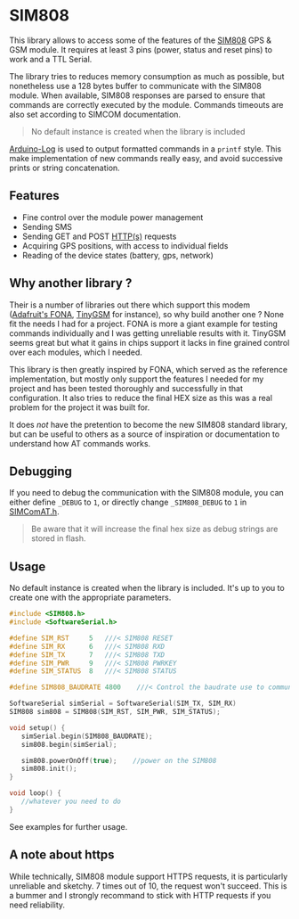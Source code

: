 # SIM808
This library allows to access some of the features of the [SIM808](https://simcom.ee/documents/?dir=SIM808) GPS & GSM module. It requires at least 3 pins (power, status and reset pins) to work and a TTL Serial.

The library tries to reduces memory consumption as much as possible, but nonetheless use a 128 bytes buffer to communicate with the SIM808 module. When available, SIM808 responses are parsed to ensure that commands are correctly executed by the module. Commands timeouts are also set according to SIMCOM documentation.  

> No default instance is created when the library is included

[Arduino-Log](https://github.com/thijse/Arduino-Log) is used to output formatted commands in a `printf` style. This make implementation of new commands
really easy, and avoid successive prints or string concatenation.

## Features
 * Fine control over the module power management
 * Sending SMS
 * Sending GET and POST [HTTP(s)](#a-note-about-https) requests
 * Acquiring GPS positions, with access to individual fields
 * Reading of the device states (battery, gps, network)

## Why another library ?
Their is a number of libraries out there which support this modem ([Adafruit's FONA](https://github.com/adafruit/Adafruit_FONA), [TinyGSM](https://github.com/vshymanskyy/TinyGSM) for instance), so why build another one ? None fit the needs I had for a project. FONA is more a giant example for testing commands individually and I was getting unreliable results with it. TinyGSM seems great but what it gains in chips support it lacks in fine grained control over each modules, which I needed.

This library is then greatly inspired by FONA, which served as the reference implementation, but mostly only support the features I needed for my project and has been tested thoroughly and successfully in that configuration. It also tries to reduce the final HEX size as this was a real problem for the project it was built for.

It does *not* have the pretention to become the new SIM808 standard library, but can be useful to others as a source of inspiration or documentation to understand how AT commands works.

## Debugging
 If you need to debug the communication with the SIM808 module, you can either define `_DEBUG` to `1`, or directly change `_SIM808_DEBUG` to `1` in [SIMComAT.h](/src/SIMComAT.h).
 > Be aware that it will increase the final hex size as debug strings are stored in flash.

 ## Usage
 No default instance is created when the library is included. It's up to you to create one with the appropriate parameters.

 ```cpp
#include <SIM808.h>
#include <SoftwareSerial.h>

#define SIM_RST		5	///< SIM808 RESET
#define SIM_RX		6	///< SIM808 RXD
#define SIM_TX		7	///< SIM808 TXD
#define SIM_PWR		9	///< SIM808 PWRKEY
#define SIM_STATUS	8	///< SIM808 STATUS

#define SIM808_BAUDRATE 4800    ///< Control the baudrate use to communicate with the SIM808 module

SoftwareSerial simSerial = SoftwareSerial(SIM_TX, SIM_RX)
SIM808 sim808 = SIM808(SIM_RST, SIM_PWR, SIM_STATUS);

void setup() {
    simSerial.begin(SIM808_BAUDRATE);
    sim808.begin(simSerial);

    sim808.powerOnOff(true);    //power on the SIM808
    sim808.init();
}

void loop() {
    //whatever you need to do
}
 ```
See examples for further usage.

## A note about https

While technically, SIM808 module support HTTPS requests, it is particularly unreliable and sketchy. 7 times out of 10, the request won't succeed. This is a bummer
and I strongly recommand to stick with HTTP requests if you need reliability.